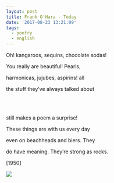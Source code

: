 ```yaml
---
layout: post
title: Frank O'Hara - Today
date: '2017-08-23 13:21:09'
tags: 
  - poetry
  - english
---
```


Oh! kangaroos, sequins, chocolate sodas! 

You really are beautiful! Pearls, 

harmonicas, jujubes, aspirins! all 

the stuff they’ve always talked about 

<br><br>

still makes a poem a surprise! 

These things are with us every day 

even on beachheads and biers. They 

do have meaning. They’re strong as rocks. 

[1950]

![](https://lh3.googleusercontent.com/psSdEGTDRvb13AD85k9RCwtBoyypsU1WWz_36IldlVkUI4SxeDZcrw_SEAD1fhLS-dggnAPM1wLqpEWt4xEalX0ED7c_K2ep5mDmicEBsTinvzFMAGK72ENC3xrVUwWYO_OWn_eISnzsl0VzyW0XFxw0HQMNso18viqCFCfO4Fqr8Kh711-zTUZleafz1jtueWXtpZMVIBmigpPcDe2Ui7fXF15eKEG-wKZQ0bjcrHGtncjoWIQtC84TTQH-VJnEomDVBue4e5CdTmMXQg5713t2BUpmoYUbmdo9DPRKaSmnHZuUXPpnRCcM0F4arVlmj_rxzFNB6cFmc3s-9oS2JQUEDAk3uCBt4hAYdSyuYLZa3PRcWhX2Ago3A2BqtZKkU2Hyyfwaiz5Ae21fC77UPMSv_wkKNSfvcZIVkTd3bIJP8FyH_u7_S4gTp76rnwa3bBIp2uRQNIDg_5UCo9LjXgYvN_XVBzo36gTs4CR-v64HX38tmau5_nUEVyx8IGSWXvDzNeWpWD1BPfXxpx1jZ_lcKxl0uBbFlBLYUZgozkhx4868Lve0h5K6d1zr8RTD9_ENPb3Ao9O49KD4xNmx7WsDzwzFNBz1UeQ9biF90UrYdYfA19nPng=w1403-h789-no)
